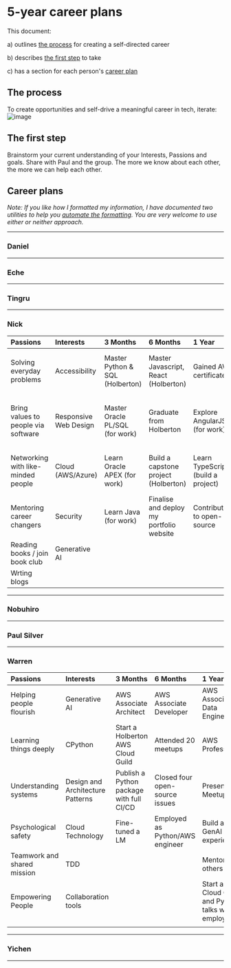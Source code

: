 # 5-year career plans
This document:

a) outlines [the process](#the-process) for creating a self-directed career

b) describes [the first step](#the-first-step) to take

c) has a section for each person's [career plan](#career-plans)

## The process
To create opportunities and self-drive a meaningful career in tech, iterate:
![image](https://github.com/WarrenTheRabbit/SelfDirectedCareers/assets/37808734/381259c6-24fa-4372-b6ee-9330c27b194b)

## The first step
Brainstorm your current understanding of your Interests, Passions and goals.
Share with Paul and the group. 
The more we know about each other, the more we can help each other.

## Career plans
_Note: If you like how I formatted my information, I have documented two utilities to help you [automate the formatting](automation.md). You are very welcome to use either or neither approach._

<hr>

### Daniel

<hr>

### Eche

<hr>

### Tingru

<hr>

### Nick

| Passions                             | Interests              | 3 Months                      | 6 Months                              | 1 Year                          | 2 Years                             | 5 Years                  |
|:-------------------------------------|:-----------------------|:------------------------------|:--------------------------------------|:--------------------------------|:-----------------------------------|:-------------------------|
| Solving everyday problems            | Accessibility          | Master Python & SQL (Holberton) | Master Javascript, React (Holberton)  | Gained AWS certificate(s)    | Revaluate if there is any value left at current workplace | Be in a managerial role |
| Bring values to people via software  | Responsive Web Design  | Master Oracle PL/SQL (for work) | Graduate from Holberton            | Explore AngularJS (for work) | Gained more AWS certificate(s)  | Give back to community by becoming a mentor  |
| Networking with like-minded people   | Cloud (AWS/Azure)      | Learn Oracle APEX (for work) | Build a capstone project (Holberton) | Learn TypeScript (build a project) |  Drop junior title to become mid-level dev  |  Keep up with the latest tech trend  |
| Mentoring career changers            | Security               | Learn Java (for work)           | Finalise and deploy my portfolio website  |  Contribute to open-source  |  Work in a health-tech company if opportunity arises  |                           |
| Reading books / join book club       | Generative AI          |                               |                                      |                                  |   Explore .NET & C#                |                           |
| Wrting blogs                         |                        |                               |                                       |                                 |                                    |                           |

<hr>

### Nobuhiro

<hr>

### Paul Silver

<hr>

### Warren

| Passions                                | Interests                        | 3 Months                      | 6 Months                              | 1 Year                          | 2 Years                             | 5 Years                  |
|:----------------------------------------|:---------------------------------|:------------------------------|:--------------------------------------|:--------------------------------|:-----------------------------------|:-------------------------|
| Helping people flourish                 | Generative AI                    | AWS Associate Architect     | AWS Associate Developer               | AWS Associate Data Engineer    | AWS Speciality                     | Contribute to core Python|
| Learning things deeply                 | CPython                          | Start a Holberton AWS Cloud Guild | Attended 20 meetups                 | AWS Professional                | AWS Speciality                     | Architect a system that helps people       |
| Understanding systems                  | Design and Architecture Patterns| Publish a Python package with full CI/CD            | Closed four open-source issues       | Present at a Meetup             | Create a programming language      |                           |
| Psychological safety                   | Cloud Technology                 | Fine-tuned a LM              | Employed as Python/AWS engineer     | Build a GenAI tutor experience | Create a CPython/Pytest/AWS/Design/GenAI Udemy course |                           |
| Teamwork and shared mission            | TDD               |                              |                                       | Mentoring others                | Helping to build GenAI systems     |                           |
| Empowering People                                         |  Collaboration tools                               |                              |                                       |  Start a Cloud Guild and Python talks where employed                               |                                    |                           |
|                                         |             |                              |                                       |                                 |                                    |                           |

<hr>

### Yichen

<hr>

